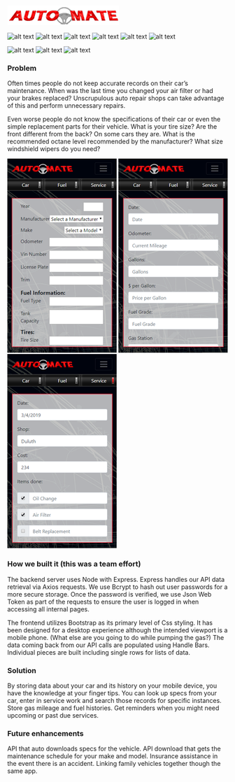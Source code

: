[<img src="https://github.com/krtcotmo2/AutoMate/blob/master/test/logo.png" />](https://autoproject2.herokuapp.com/)

![alt text](https://img.shields.io/badge/uses-Node-brightgreen.svg) ![alt text](https://img.shields.io/badge/uses-MySql-brightgreen.svg) ![alt text](https://img.shields.io/badge/uses-Express-brightgreen.svg) ![alt text](https://img.shields.io/badge/uses-Axios-brightgreen.svg) ![alt text](https://img.shields.io/badge/uses-bcrypt-brightgreen.svg) ![alt text](https://img.shields.io/badge/uses-Json_Web_Token-brightgreen.svg) 

![alt text](https://img.shields.io/badge/uses-Handlebars-blue.svg)  ![alt text](https://img.shields.io/badge/uses-Bootstrap-blue.svg)  ![alt text](https://img.shields.io/badge/uses-jQuery-blue.svg) 

### Problem

Often times people do not keep accurate records on their car’s maintenance. When was the last time you changed your air filter or had your brakes replaced? Unscrupulous auto repair shops can take advantage of this and perform unnecessary repairs.

Even worse people do not know the specifications of their car or even the simple replacement parts for their vehicle. What is your tire size? Are the front different from the back? On some cars they are. What is the recommended octane level recommended by the manufacturer? What size windshield wipers do you need?

<img src='https://github.com/krtcotmo2/AutoMate/blob/master/test/newCar.png' /> <img src='https://github.com/krtcotmo2/AutoMate/blob/master/test/fuel.png' /> <img src='https://github.com/krtcotmo2/AutoMate/blob/master/test/service.png' />

### How we built it (this was a team effort)
The backend server uses Node with Express. Express handles our API data retrieval via Axios requests. We use Bcrypt to hash out user passwords for a more secure storage. Once the password is verified, we use Json Web Token as part of the requests to ensure the user is logged in when accessing all internal pages.

The frontend utilizes Bootstrap as its primary level of Css styling. It has been designed for a desktop experience although the intended viewport is a mobile phone. (What else are you going to do while pumping the gas?) The data coming back from our API calls are populated using Handle Bars. Individual pieces are built including single rows for lists of data.

### Solution
By storing data about your car and its history on your mobile device,  you have the knowledge at your finger tips. You can look up specs from your car, enter in service work and search those records for specific instances. Store gas mileage and fuel histories. Get reminders when you might need upcoming or past due services.


### Future enhancements
API that auto downloads specs for the vehicle. API download that gets the maintenance schedule for your make and model. Insurance assistance in the event there is an accident. Linking family vehicles together though the same app.
